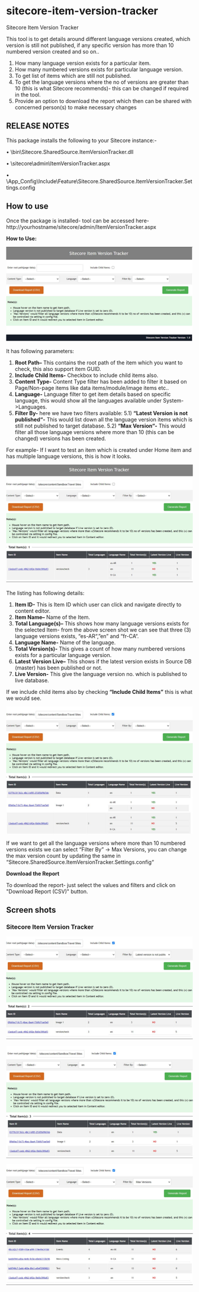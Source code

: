 # sitecore-item-version-tracker

Sitecore Item Version Tracker

This tool is to get details around different language versions created, which version is still not published, if any specific version has more than 10 numbered version created and so on..

1) How many language version exists for a particular item.
2) How many numbered versions exists for particular language version.
3) To get list of items which are still not published.
4) To get the language versions where the no of versions are greater than 10 (this is what Sitecore recommends)- this can be changed if required in the tool.
5) Provide an option to download the report which then can be shared with concerned person(s) to make necessary changes


## RELEASE NOTES
This package installs the following to your Sitecore instance:- 

•	\bin\Sitecore.SharedSource.ItemVersionTracker.dll

•	\sitecore\admin\ItemVersionTracker.aspx

•	\App_Config\Include\Feature\Sitecore.SharedSource.ItemVersionTracker.Settings.config


## How to use

Once the package is installed- tool can be accessed here- http://yourhostname/sitecore/admin/ItemVersionTracker.aspx

**How to Use:**

![sitecore-item-version-tracker](src/Feature/ItemVersionTracker/images/TrackerDefault.JPG)

It has following parameters:

1) **Root Path–** This contains the root path of the item which you want to check, this also support item GUID.
2) **Include Child Items-** Checkbox to include child items also.
3) **Content Type-** Content Type filter has been added to filter it based on Page/Non-page items like data items/module/image items etc..
4) **Language-** Language filter to get item details based on specific language, this would show all the languages available under System->Languages.
5) **Filter By-** here we have two filters available:
5.1) **“Latest Version is not published“-** This would list down all the language version items which is still not published to target database.
5.2) **“Max Version“-** This would filter all those language versions where more than 10 (this can be changed) versions has been created.


For example- If I want to test an item which is created under Home item and has multiple language versions, this is how it looks.

![sitecore-item-version-tracker](src/Feature/ItemVersionTracker/images/TrackerResult-1.JPG)

The listing has following details:

1) **Item ID-** This is Item ID which user can click and navigate directly to content editor.
2) **Item Name–** Name of the Item.
3) **Total Language(s)–** This shows how many language versions exists for the selected Item- from the above screen shot we can see that three (3) language versions exists, “es-AR“,”en” and “fr-CA“.
4) **Language Name-** Name of the language.
5) **Total Version(s)-** This gives a count of how many numbered versions exists for a particular language version.
6) **Latest Version Live–** This shows if the latest version exists in Source DB (master) has been published or not.
7) **Live Version-** This give the language version no. which is published to live database.


If we include child items also by checking **“Include Child Items”** this is what we would see.

![sitecore-item-version-tracker](src/Feature/ItemVersionTracker/images/TrackerResult-2.JPG)


If we want to get all the language versions where more than 10 numbered versions exists we can select “Filter By” -> Max Versions, you can change the max version count by updating the same in “Sitecore.SharedSource.ItemVersionTracker.Settings.config“

**Download the Report**

To download the report- just select the values and filters and click on "Download Report (CSV)" button.

## Screen shots

### Sitecore Item Version Tracker
![sitecore-item-version-tracker](src/Feature/ItemVersionTracker/images/TrackerResult-3.JPG)


![sitecore-item-version-tracker](src/Feature/ItemVersionTracker/images/TrackerResult-4.JPG)


![sitecore-item-version-tracker](src/Feature/ItemVersionTracker/images/TrackerResult-5.JPG)


